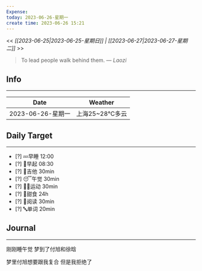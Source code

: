 ```yaml
---
Expense: 
today: 2023-06-26-星期一
create time: 2023-06-26 15:21
---
```


<< *[[2023-06-25|2023-06-25-星期日]] | [[2023-06-27|2023-06-27-星期二]]* >>


> To lead people walk behind them.
> — <cite>Laozi</cite>


## Info
***
| Date        | Weather      | 
| ----------- | ------------ |
| 2023-06-26-星期一 |  上海25~28℃多云 |


## Daily Target 
***
- [?] 💤早睡   12:00
- [?] 🌅早起    08:30
- [?] 🎵吉他    30min
- [?] 😴午觉    30min
- [?] 🏃‍♀️运动    30min  
- [?] 🚫甜食    24h
- [?] 📖阅读    30min 
- [?] 🔤单词    20min    


##  Journal
***
刚刚睡午觉
梦到了付旭和徐晗

梦里付旭想要跟我复合
但是我拒绝了



